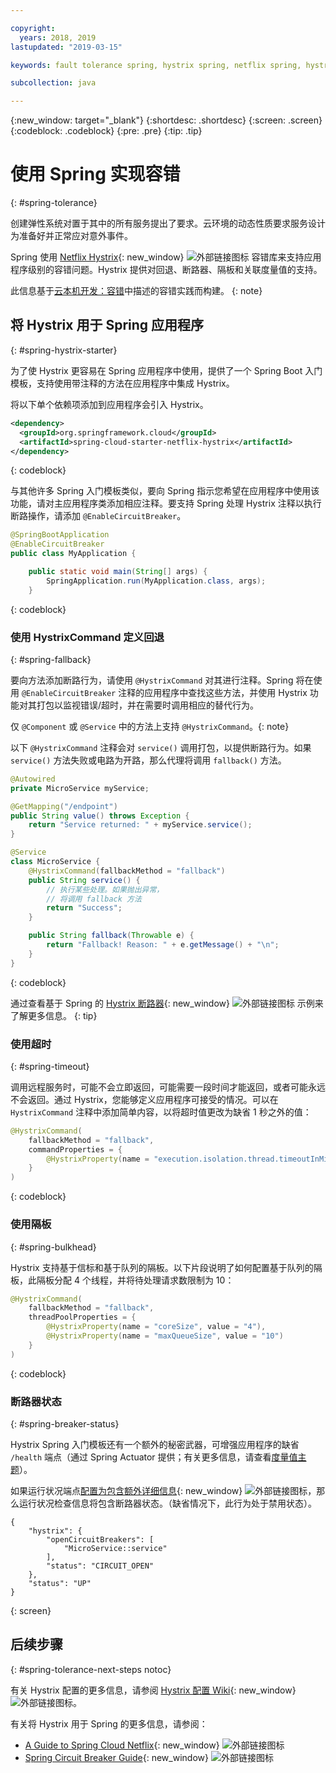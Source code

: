 ```yaml
---

copyright:
  years: 2018, 2019
lastupdated: "2019-03-15"

keywords: fault tolerance spring, hystrix spring, netflix spring, hystrixcommand spring, bulkhead spring, circuit breaker spring

subcollection: java

---
```


{:new_window: target="_blank"}
{:shortdesc: .shortdesc}
{:screen: .screen}
{:codeblock: .codeblock}
{:pre: .pre}
{:tip: .tip}

# 使用 Spring 实现容错
{: #spring-tolerance}

创建弹性系统对置于其中的所有服务提出了要求。云环境的动态性质要求服务设计为准备好并正常应对意外事件。

Spring 使用 [Netflix Hystrix](https://github.com/Netflix/Hystrix/wiki){: new_window} ![外部链接图标](../icons/launch-glyph.svg "外部链接图标") 容错库来支持应用程序级别的容错问题。Hystrix 提供对回退、断路器、隔板和关联度量值的支持。 

此信息基于[云本机开发：容错](/docs/java?topic=cloud-native-fault-tolerance#fault-tolerance)中描述的容错实践而构建。
{: note}

## 将 Hystrix 用于 Spring 应用程序
{: #spring-hystrix-starter}

为了使 Hystrix 更容易在 Spring 应用程序中使用，提供了一个 Spring Boot 入门模板，支持使用带注释的方法在应用程序中集成 Hystrix。

将以下单个依赖项添加到应用程序会引入 Hystrix。 

```xml
<dependency>
  <groupId>org.springframework.cloud</groupId>
  <artifactId>spring-cloud-starter-netflix-hystrix</artifactId>
</dependency>
```
{: codeblock}

与其他许多 Spring 入门模板类似，要向 Spring 指示您希望在应用程序中使用该功能，请对主应用程序类添加相应注释。要支持 Spring 处理 Hystrix 注释以执行断路操作，请添加 `@EnableCircuitBreaker`。

```java
@SpringBootApplication
@EnableCircuitBreaker
public class MyApplication {

	public static void main(String[] args) {
		SpringApplication.run(MyApplication.class, args);
	}
```
{: codeblock}

### 使用 HystrixCommand 定义回退
{: #spring-fallback}

要向方法添加断路行为，请使用 `@HystrixCommand` 对其进行注释。Spring 将在使用 `@EnableCircuitBreaker` 注释的应用程序中查找这些方法，并使用 Hystrix 功能对其打包以监视错误/超时，并在需要时调用相应的替代行为。 

仅 `@Component` 或 `@Service` 中的方法上支持 `@HystrixCommand`。{: note}

以下 `@HystrixCommand` 注释会对 `service()` 调用打包，以提供断路行为。如果 `service()` 方法失败或电路为开路，那么代理将调用 `fallback()` 方法。

```java
@Autowired
private MicroService myService;

@GetMapping("/endpoint")
public String value() throws Exception {
    return "Service returned: " + myService.service();
}

@Service
class MicroService {
    @HystrixCommand(fallbackMethod = "fallback")
    public String service() {
        // 执行某些处理。如果抛出异常，
        // 将调用 fallback 方法
        return "Success";
    }

    public String fallback(Throwable e) {
        return "Fallback! Reason: " + e.getMessage() + "\n";
    }
}
```
{: codeblock}

通过查看基于 Spring 的 [Hystrix 断路器](https://spring.io/guides/gs/circuit-breaker/){: new_window} ![外部链接图标](../icons/launch-glyph.svg "外部链接图标") 示例来了解更多信息。
{: tip}

### 使用超时
{: #spring-timeout}

调用远程服务时，可能不会立即返回，可能需要一段时间才能返回，或者可能永远不会返回。通过 Hystrix，您能够定义应用程序可接受的情况。可以在 `HystrixCommand` 注释中添加简单内容，以将超时值更改为缺省 1 秒之外的值：

```java
@HystrixCommand(
    fallbackMethod = "fallback",
    commandProperties = {
        @HystrixProperty(name = "execution.isolation.thread.timeoutInMilliseconds", value = "30000"),
    }
)
```
{: codeblock}

### 使用隔板
{: #spring-bulkhead}

Hystrix 支持基于信标和基于队列的隔板。以下片段说明了如何配置基于队列的隔板，此隔板分配 4 个线程，并将待处理请求数限制为 10：

```java
@HystrixCommand(
    fallbackMethod = "fallback",
    threadPoolProperties = {
        @HystrixProperty(name = "coreSize", value = "4"),
        @HystrixProperty(name = "maxQueueSize", value = "10")
    }
)
```
{: codeblock}

### 断路器状态
{: #spring-breaker-status}

Hystrix Spring 入门模板还有一个额外的秘密武器，可增强应用程序的缺省 `/health` 端点（通过 Spring Actuator 提供；有关更多信息，请查看[度量值主题](/docs/java?topic=java-spring-metrics#spring-metrics)）。

如果运行状况端点[配置为包含额外详细信息](https://docs.spring.io/spring-boot/docs/current/reference/html/production-ready-endpoints.html#production-ready-health){: new_window} ![外部链接图标](../icons/launch-glyph.svg "外部链接图标")，那么运行状况检查信息将包含断路器状态。（缺省情况下，此行为处于禁用状态）。

```
{
    "hystrix": {
        "openCircuitBreakers": [
            "MicroService::service"
        ],
        "status": "CIRCUIT_OPEN"
    },
    "status": "UP"
}
```
{: screen}

## 后续步骤
{: #spring-tolerance-next-steps notoc}

有关 Hystrix 配置的更多信息，请参阅 [Hystrix 配置 Wiki](https://github.com/Netflix/Hystrix/wiki/Configuration){: new_window} ![外部链接图标](../icons/launch-glyph.svg "外部链接图标")。

有关将 Hystrix 用于 Spring 的更多信息，请参阅：

* [A Guide to Spring Cloud Netflix](https://www.baeldung.com/spring-cloud-netflix-hystrix){: new_window} ![外部链接图标](../icons/launch-glyph.svg "外部链接图标")
* [Spring Circuit Breaker Guide](https://spring.io/guides/gs/circuit-breaker/){: new_window} ![外部链接图标](../icons/launch-glyph.svg "外部链接图标")
